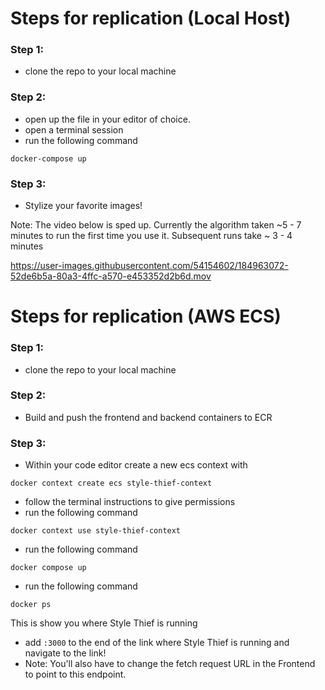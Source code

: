 # Steps for replication (Local Host)


### Step 1: 
- clone the repo to your local machine

### Step 2:
- open up the file in your editor of choice.
- open a terminal session
- run the following command

```
docker-compose up
```

### Step 3:
- Stylize your favorite images!

Note: The video below is sped up. Currently the algorithm taken ~5 - 7 minutes to run the first time you use it. Subsequent runs take ~ 3 - 4 minutes

https://user-images.githubusercontent.com/54154602/184963072-52de6b5a-80a3-4ffc-a570-e453352d2b6d.mov


# Steps for replication (AWS ECS)

### Step 1:
- clone the repo to your local machine

### Step 2:
- Build and push the frontend and backend containers to ECR

### Step 3:
- Within your code editor create a new ecs context with
```
docker context create ecs style-thief-context
```
- follow the terminal instructions to give permissions
- run the following command
```
docker context use style-thief-context
```
- run the following command
```
docker compose up
```
- run the following command
```
docker ps
```
This is show you where Style Thief is running
- add ```:3000``` to the end of the link where Style Thief is running and navigate to the link!
- Note: You'll also have to change the fetch request URL in the Frontend to point to this endpoint.
